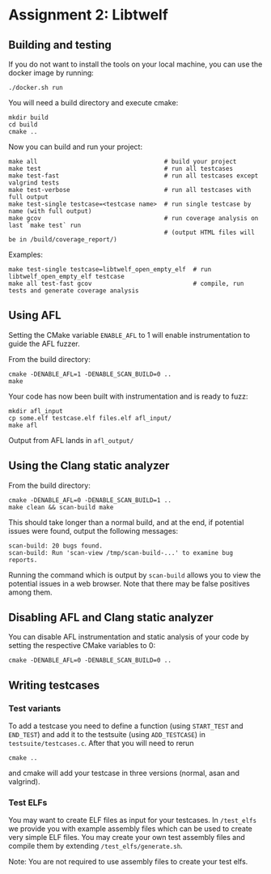 # Assignment 2: Libtwelf

## Building and testing

If you do not want to install the tools on your local machine, you can use the docker image by running:

```
./docker.sh run
```

You will need a build directory and execute cmake:

```
mkdir build
cd build
cmake ..
```

Now you can build and run your project:

```
make all                                   # build your project
make test                                  # run all testcases
make test-fast                             # run all testcases except valgrind tests
make test-verbose                          # run all testcases with full output
make test-single testcase=<testcase name>  # run single testcase by name (with full output)
make gcov                                  # run coverage analysis on last `make test` run
                                           # (output HTML files will be in /build/coverage_report/)
```

Examples:

```
make test-single testcase=libtwelf_open_empty_elf  # run libtwelf_open_empty_elf testcase
make all test-fast gcov                            # compile, run tests and generate coverage analysis
```

## Using AFL

Setting the CMake variable `ENABLE_AFL` to 1 will enable instrumentation to guide the AFL fuzzer.

From the build directory:
```
cmake -DENABLE_AFL=1 -DENABLE_SCAN_BUILD=0 ..
make
```

Your code has now been built with instrumentation and is ready to fuzz:
```
mkdir afl_input
cp some.elf testcase.elf files.elf afl_input/
make afl
```

Output from AFL lands in `afl_output/`

## Using the Clang static analyzer

From the build directory:
```
cmake -DENABLE_AFL=0 -DENABLE_SCAN_BUILD=1 ..
make clean && scan-build make
```

This should take longer than a normal build, and at the end, if potential issues were found, output
the following messages:
```
scan-build: 20 bugs found.
scan-build: Run 'scan-view /tmp/scan-build-...' to examine bug reports.
```

Running the command which is output by `scan-build` allows you to view the potential issues in a web
browser. Note that there may be false positives among them.

## Disabling AFL and Clang static analyzer

You can disable AFL instrumentation and static analysis of your code by setting the respective
CMake variables to 0:
```
cmake -DENABLE_AFL=0 -DENABLE_SCAN_BUILD=0 ..
```


## Writing testcases

### Test variants

To add a testcase you need to define a function (using `START_TEST` and `END_TEST`) and add it to the testsuite
(using `ADD_TESTCASE`) in `testsuite/testcases.c`. After that you will need to rerun
```
cmake ..
```
and cmake will add your testcase in three versions (normal, asan and valgrind).

### Test ELFs
You may want to create ELF files as input for your testcases.
In `/test_elfs` we provide you with example assembly files which can be used to create very simple ELF files.
You may create your own test assembly files and compile them by extending `/test_elfs/generate.sh`.

Note: You are not required to use assembly files to create your test elfs.
